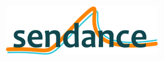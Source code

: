 <p align="center">
  <a href="https://www.sendance.at">
    <img src="sendance-logo.svg" alt="sendance's logo" width="407" height="130" style="max-width: 100%;">
  </a>
</p>
